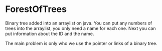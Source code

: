 # ForestOfTrees

Binary tree added into an arraylist on java.
You can put any numbers of trees into the arraylist, you only need a name for each one.
Next you can put information about the ID and the name.

The main problem is only who we use the pointer or links of a binary tree.
